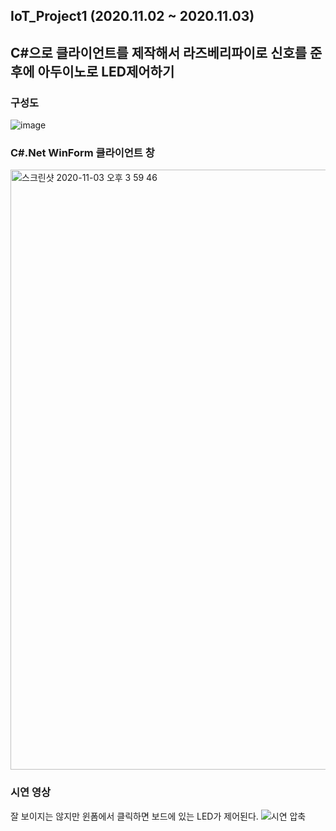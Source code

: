 ## IoT_Project1 (2020.11.02 ~ 2020.11.03)
## C#으로 클라이언트를 제작해서 라즈베리파이로 신호를 준 후에 아두이노로 LED제어하기

### 구성도
![image](https://user-images.githubusercontent.com/41174265/98073728-525d8180-1eac-11eb-8e78-c66a9762bd55.png)

### C#.Net WinForm 클라이언트 창
<img width="960" alt="스크린샷 2020-11-03 오후 3 59 46" src="https://user-images.githubusercontent.com/41174265/97957163-d00e8800-1ded-11eb-9570-4a3827c1b5b9.png">

### 시연 영상
잘 보이지는 않지만 윈폼에서 클릭하면 보드에 있는 LED가 제어된다.
![시연 압축](https://user-images.githubusercontent.com/41174265/97989911-8ee49b00-1e22-11eb-83a7-44d294c64ac2.gif)
